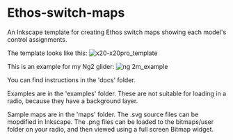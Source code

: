 # Ethos-switch-maps
An Inkscape template for creating Ethos switch maps showing each model's control assignments.

The template looks like this:
![x20-x20pro_template](https://github.com/user-attachments/assets/26e9a1eb-ca74-44e3-9358-db508fd7cbb0)

This is an example for my Ng2 glider:
![ng 2m_example](https://github.com/user-attachments/assets/bf522c1d-4ac5-4dd2-99a3-18156efa92bd)

You can find instructions in the 'docs' folder.

Examples are in the 'examples' folder. These are not suitable for loading in a radio, because they have a background layer.

Sample maps are in the 'maps' folder. The .svg source files can be mopdified in Inkscape. The .png files can be loaded to the bitmaps/user folder on your radio, and then viewed using a full screen Bitmap widget.
